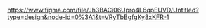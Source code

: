 https://www.figma.com/file/Jh3BACi06Upro4L6qpEUVD/Untitled?type=design&node-id=0%3A1&t=VRyTbBgfgKy8xKFR-1

